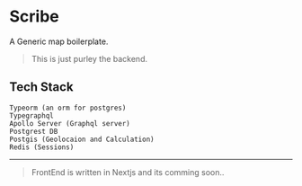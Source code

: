 # Scribe
A Generic map boilerplate.

> This is just purley the backend.

## Tech Stack
    Typeorm (an orm for postgres)
    Typegraphql 
    Apollo Server (Graphql server)
    Postgrest DB
    Postgis (Geolocaion and Calculation)
    Redis (Sessions)
    
___    

>FrontEnd is written in Nextjs and its comming soon..
